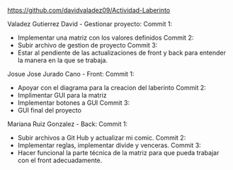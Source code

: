 https://github.com/davidvaladez09/Actividad-Laberinto

Valadez Gutierrez David - Gestionar proyecto:
Commit 1:
  - Implementar una matriz con los valores definidos
Commit 2:
  - Subir archivo de gestion de proyecto
Commit 3:
  - Estar al pendiente de las actualizaciones de front y back para entender la manera en la que se trabaja.

Josue Jose Jurado Cano - Front:
Commit 1:
  - Apoyar con el diagrama para la creacion del laberinto
Commit 2:
  - Implimentar GUI para la matriz
  - Implementar botones a GUI
Commit 3:
  - GUI final del proyecto

Mariana Ruiz Gonzalez - Back:
Commit 1:
  - Subir archivos a Git Hub y actualizar mi comic.
Commit 2:
  - Implementar reglas, implementar divide y venceras.
Commit 3:
  - Hacer funcional la parte técnica de la matriz para que pueda trabajar con el front adecuadamente.
